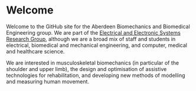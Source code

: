 # Welcome

Welcome to the GitHub site for the Aberdeen Biomechanics and Biomedical Engineering group. We are part of the [Electrical and Electronic Systems Research Group](https://www.abdn.ac.uk/engineering/research/power-systems-communications-optics-123.php), although we are a broad mix of staff and students in electrical, biomedical and mechanical engineering, and computer, medical and healthcare science.

We are interested in musculoskeletal biomechanics (in particular of the shoulder and upper limb), the design and optimisation of assistive technologies for rehabilitation, and developing new methods of modelling and measuring human movement.

